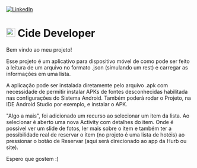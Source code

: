 
<a href="https://www.linkedin.com/in/edi-carlos-0424b713b/" target="_blank">
  <img alt="LinkedIn" src="https://img.shields.io/badge/LinkedIn-0077B5?style=for-the-badge&logo=linkedin&logoColor=white"/>
</a>

# <img src="https://avatars.githubusercontent.com/u/84100409?s=400.jpg" alt="HU" width="24" /> Cide Developer

Bem vindo ao meu projeto!

Esse projeto é um aplicativo para dispositivo móvel de como pode ser feito a leitura de um arquivo no formato .json (simulando um rest) e carregar as informações em uma lista.

A aplicação pode ser instalada diretamente pelo arquivo .apk com necessidade de permitir instalar APKs de fontes desconhecidas habilitada nas configurações do Sistema Android.
Também poderá rodar o Projeto, na IDE Android Studio por exemplo, e instalar o APK.

"Algo a mais", foi adicionado um recurso ao selecionar um item da lista. Ao selecionar é aberto uma nova Activity com detalhes do item. Onde é possivel ver um slide de fotos, ler 
mais sobre o item e também ter a possibilidade real de reservar o item (no projeto é uma lista de hotéis) ao pressionar o botão de Reservar (aqui será direcionado ao app da Hurb ou site).

Espero que gostem :)
